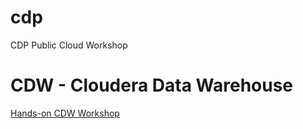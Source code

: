 # cdp
CDP Public Cloud Workshop
# CDW - Cloudera Data Warehouse
[Hands-on CDW Workshop](https://github.com/ryancicak/cdp/raw/master/cdw/CDW_workshop.pdf)
